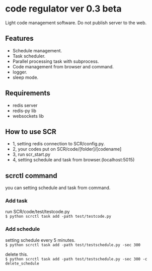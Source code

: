 # code regulator ver 0.3 beta
Light code management software.
Do not publish server to the web.

## Features
- Schedule management.
- Task scheduler.
- Parallel processing task with subprocess.
- Code management from browser and command.
- logger.
- sleep mode.

## Requirements
- redis server
- redis-py lib
- websockets lib

## How to use SCR
- 1, setting redis connection to SCR/config.py. 
- 2, your codes put on SCR/code/[folder]/[codename]
- 3, run scr_start.py
- 4, setting schedule and task from browser.(localhost:5015)

## scrctl command
you can setting schedule and task from command.

### Add task
run SCR/code/test/testcode.py  
```$ python scrctl task add -path test/testcode.py```

### Add schedule
setting schedule every 5 minutes.  
```$ python scrctl task add -path test/testschedule.py -sec 300```

delete this.  
```$ python scrctl task add -path test/testschedule.py -sec 300 -c delete_schedule```
